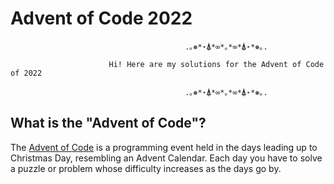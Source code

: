# Advent of Code 2022

                                           .｡❅*⋆⍋*∞*｡*∞*⍋⋆*❅｡.

                          Hi! Here are my solutions for the Advent of Code of 2022

                                           .｡❅*⋆⍋*∞*｡*∞*⍋⋆*❅｡.


## What is the "Advent of Code"?
The [Advent of Code](https://adventofcode.com/) is a programming event held in the days leading up to Christmas Day, resembling an Advent Calendar. Each day you have to solve a puzzle or problem whose difficulty increases as the days go by.


